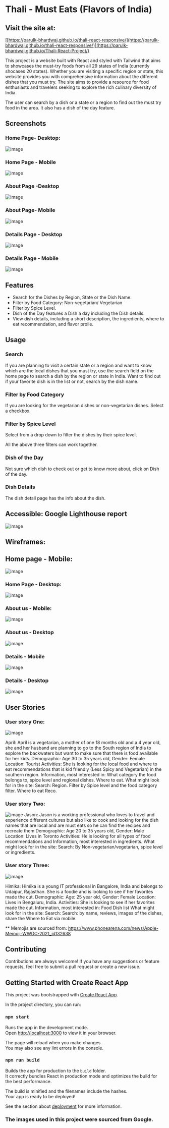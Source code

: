 # Thali - Must Eats (Flavors of India)
## Visit the site at: 
[[https://parulk-bhardwaj.github.io/thali-react-responsive/](https://parulk-bhardwaj.github.io/thali-react-responsive/)](https://parulk-bhardwaj.github.io/Thali-React-Project/)

This project is a website built with React and styled with Tailwind that aims to showcases the must-try foods from all 29 states of India (currently shocases 20 states). Whether you are visiting a specific region or state, this website provides you with comprehensive information about the different dishes that you must try. The site aims to provide a resource for food enthusiasts and travelers seeking to explore the rich culinary diversity of India.

The user can search by a dish or a state or a region to find out the must try food in the area. It also has a dish of the day feature.

## Screenshots 
### Home Page- Desktop:
![image](https://github.com/ParulK-bhardwaj/Thali-React-Project/assets/111934039/3116c6ed-ab1d-42b6-90df-1f9dbb585701)
### Home Page - Mobile
![image](https://github.com/ParulK-bhardwaj/Thali-React-Project/assets/111934039/d1d8a9ac-e049-48ac-9371-44fb17827986)
### About Page -Desktop
![image](https://github.com/ParulK-bhardwaj/Thali-React-Project/assets/111934039/0d0125a5-1e07-4b1b-a8fd-774118ea2c34)
### About Page- Mobile
![image](https://github.com/ParulK-bhardwaj/Thali-React-Project/assets/111934039/0b4085fe-6ead-4bf7-95c8-ccd526da65d7)
### Details Page - Desktop
![image](https://github.com/ParulK-bhardwaj/Thali-React-Project/assets/111934039/47af96b0-190d-442d-accd-413af909e187)
### Details Page - Mobile
![image](https://github.com/ParulK-bhardwaj/Thali-React-Project/assets/111934039/038caa2b-b1a2-4f22-8cc1-aa388f4a8196)


## Features
- Search for the Dishes by Region, State or the Dish Name.
- Filter by Food Category: Non-vegetarian/ Vegetarian 
- Filter by Spice Level.
- Dish of the Day features a Dish a day including the Dish details.
- View dish details, including a short description, the ingredients, where to eat recommendation, and flavor proile.

## Usage

### Search
If you are planning to visit a certain state or a region and want to know which are the local dishes that you must try, use the search field on the home page to search a dish by the region or state in India. Want to find out if your favorite dish is in the list or not, search by the dish name.

### Filter by Food Category
If you are looking for the vegetarian dishes or non-vegetarian dishes. Select a checkbox.

### Filter by Spice Level
Select from a drop down to filter the dishes by their spice level. 

All the above three filters can work together.

### Dish of the Day
Not sure which dish to check out or get to know more about, click on Dish of the day.

### Dish Details
The dish detail page has the info about the dish.

## Accessible: Google Lighthouse report
![image](https://github.com/ParulK-bhardwaj/Thali-React-Project/assets/111934039/4526bfbb-571f-4401-9e6b-f383b1b4816d)

## Wireframes:
## Home page - Mobile: 
![image](https://github.com/ParulK-bhardwaj/Thali-React-Project/assets/111934039/3e3c2266-4b09-4ddd-b08b-7b964ae4ada1)
### Home Page - Desktop:
![image](https://github.com/ParulK-bhardwaj/Thali-React-Project/assets/111934039/d0fc6cba-76f9-4ab8-95ba-05d88028dfd0)
### About us - Mobile:
![image](https://github.com/ParulK-bhardwaj/Thali-React-Project/assets/111934039/5e9f36e4-0514-424b-9607-42086e87350a)
### About us - Desktop
![image](https://github.com/ParulK-bhardwaj/Thali-React-Project/assets/111934039/f4940dea-b626-4644-90fe-1ce2d38155d3)
### Details - Mobile
![image](https://github.com/ParulK-bhardwaj/Thali-React-Project/assets/111934039/adeb540c-41e4-4631-8d04-1d55ae49bbe7)
### Details - Desktop
![image](https://github.com/ParulK-bhardwaj/Thali-React-Project/assets/111934039/476b3b33-289b-4393-b22f-6de3177e253f)

## User Stories
### User story One: 
![image](https://github.com/ParulK-bhardwaj/Thali-React-Project/assets/111934039/1d996d96-8c7f-487d-8a14-5e75739c3e27)

April: April is a vegetarian, a mother of one 18 months old and a 4 year old, she and her husband are planning to go to the South region of India to explore the backwaters but want to make sure that there is food available for her kids. 
Demographic: Age 30 to 35 years old, Gender: Female
Location: Tourist
Activities: She is looking for the local food and where to eat recommendations that is kid friendly (Less Spicy and Vegetarian) in the southern region.
Information, most interested in: What category the food belongs to, spice level and regional dishes. Where to eat.
What might look for in the site: Search: Region. Filter by Spice level and the food category filter. Where to eat Reco.

### User story Two: 
![image](https://github.com/ParulK-bhardwaj/Thali-React-Project/assets/111934039/c0d13b19-bcb8-48d6-a9cc-8cdadf4c8f0c)
Jason: Jason is a working professional who loves to travel and experience different cultures but also like to cook and looking for the dish names that are local and are must eats so he can find the recipes and recreate them 
Demographic: Age 20 to 35 years old, Gender: Male
Location: Lives in Toronto
Activities: He is looking for all types of food recommendations and Information, most interested in ingredients.
What might look for in the site: Search: By Non-vegetarian/vegetarian, spice level or ingredients. 

### User story Three:
![image](https://github.com/ParulK-bhardwaj/Thali-React-Project/assets/111934039/d25b729c-e6b4-4623-968f-c11c59acf31f)

Himika: Himika is a young IT professional in Bangalore, India and belongs to Udaipur, Rajasthan. She is a foodie and is looking to see if her favorites made the cut. 
Demographic: Age: 25 year old, Gender: Female
Location: Lives in Bengaluru, India.
Activities: She is looking to see if her favorites made the cut. 
Information, most interested in: Food Dish list
What might look for in the site: Search: Search: by name, 
reviews, images of the dishes, share the Where to Eat via mobile.

** Memojis are sourced from: https://www.phonearena.com/news/Apple-Memoji-WWDC-2021_id132638

## Contributing

Contributions are always welcome! If you have any suggestions or feature requests, feel free to submit a pull request or create a new issue.


## Getting Started with Create React App

This project was bootstrapped with [Create React App](https://github.com/facebook/create-react-app).


In the project directory, you can run:

### `npm start`

Runs the app in the development mode.\
Open [http://localhost:3000](http://localhost:3000) to view it in your browser.

The page will reload when you make changes.\
You may also see any lint errors in the console.

### `npm run build`

Builds the app for production to the `build` folder.\
It correctly bundles React in production mode and optimizes the build for the best performance.

The build is minified and the filenames include the hashes.\
Your app is ready to be deployed!

See the section about [deployment](https://facebook.github.io/create-react-app/docs/deployment) for more information.

### The images used in this project were sourced from Google.

